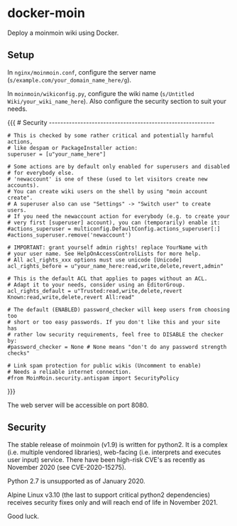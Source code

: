 # docker-moin

Deploy a moinmoin wiki using Docker.


## Setup

In `nginx/moinmoin.conf`, configure the server name (`s/example.com/your_domain_name_here/g`).

In `moinmoin/wikiconfig.py`, configure the wiki name (`s/Untitled Wiki/your_wiki_name_here`). Also configure the security section to suit your needs.

{{{
    # Security ----------------------------------------------------------

    # This is checked by some rather critical and potentially harmful actions,
    # like despam or PackageInstaller action:
    superuser = [u"your_name_here"]

    # Some actions are by default only enabled for superusers and disabled
    # for everybody else.
    # 'newaccount' is one of these (used to let visitors create new accounts).
    # You can create wiki users on the shell by using "moin account create".
    # A superuser also can use "Settings" -> "Switch user" to create users.
    # If you need the newaccount action for everybody (e.g. to create your
    # very first [superuser] account), you can (temporarily) enable it:
    #actions_superuser = multiconfig.DefaultConfig.actions_superuser[:]
    #actions_superuser.remove('newaccount')

    # IMPORTANT: grant yourself admin rights! replace YourName with
    # your user name. See HelpOnAccessControlLists for more help.
    # All acl_rights_xxx options must use unicode [Unicode]
    acl_rights_before = u"your_name_here:read,write,delete,revert,admin"

    # This is the default ACL that applies to pages without an ACL.
    # Adapt it to your needs, consider using an EditorGroup.
    acl_rights_default = u"Trusted:read,write,delete,revert Known:read,write,delete,revert All:read"

    # The default (ENABLED) password_checker will keep users from choosing too
    # short or too easy passwords. If you don't like this and your site has
    # rather low security requirements, feel free to DISABLE the checker by:
    #password_checker = None # None means "don't do any password strength checks"

    # Link spam protection for public wikis (Uncomment to enable)
    # Needs a reliable internet connection.
    #from MoinMoin.security.antispam import SecurityPolicy
}}}

The web server will be accessible on port 8080.


## Security

The stable release of moinmoin (v1.9) is written for python2. It is a complex
(i.e. multiple vendored libraries), web-facing (i.e. interprets and executes
user input) service. There have been high-risk CVE's as recently as November
2020 (see CVE-2020-15275).

Python 2.7 is unsupported as of January 2020.

Alpine Linux v3.10 (the last to support critical python2 dependencies) receives
security fixes only and will reach end of life in November 2021.

Good luck.


